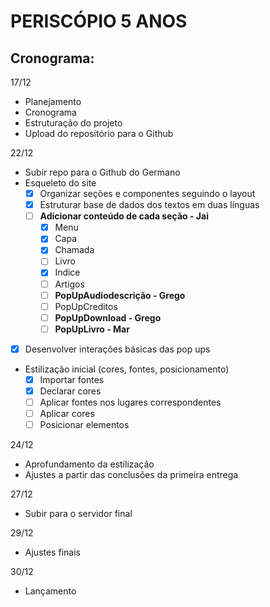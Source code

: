 # PERISCÓPIO 5 ANOS

## Cronograma:
17/12
- Planejamento
- Cronograma
- Estruturação do projeto
- Upload do repositório para o Github

22/12
- Subir repo para o Github do Germano
- Esqueleto do site
  - [x] Organizar seções e componentes seguindo o layout
  - [x] Estruturar base de dados dos textos em duas línguas
  - [ ] **Adicionar conteúdo de cada seção - Jai**
      - [x] Menu
      - [x] Capa
      - [x] Chamada
      - [ ] Livro
      - [x] Indice
      - [ ] Artigos
      - [ ] **PopUpAudiodescrição - Grego**
      - [ ] PopUpCreditos
      - [ ] **PopUpDownload - Grego**
      - [ ] **PopUpLivro - Mar**
- [x] Desenvolver interações básicas das pop ups

- Estilização inicial (cores, fontes, posicionamento)
  - [x] Importar fontes
  - [x] Declarar cores
  - [ ] Aplicar fontes nos lugares correspondentes
  - [ ] Aplicar cores
  - [ ] Posicionar elementos

24/12
- Aprofundamento da estilização
- Ajustes a partir das conclusões da primeira entrega

27/12
- Subir para o servidor final

29/12
- Ajustes finais

30/12
- Lançamento